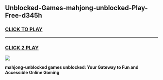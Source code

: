 
## Unblocked-Games-mahjong-unblocked-Play-Free-d345h
<h3>
<a href="https://premium76.site?title=mahjong-unblocked&ref=10A">CLICK TO PLAY</a></h3>
<hr>

<h3>
<a href="https://premium76.site?title=mahjong-unblocked&ref=10A">CLICK 2 PLAY</a>
  
</h3>

<a href="https://premium76.site?title=mahjong-unblocked&ref=10A"><img src="https://clearcache.store/games.png"></a>


**mahjong-unblocked games unblocked: Your Gateway to Fun and Accessible Online Gaming**

